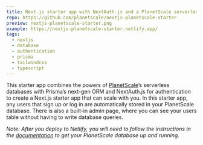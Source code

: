 ```yaml
---
title: Next.js starter app with NextAuth.js and a PlanetScale serverless database
repo: https://github.com/planetscale/nextjs-planetscale-starter
preview: nextjs-planetscale-starter.png
example: https://nextjs-planetscale-starter.netlify.app/
tags:
  - nextjs
  - database
  - authentication
  - prisma
  - tailwindcss 
  - typescript
---
```


This starter app combines the powers of [PlanetScale](https://planetscale.com)’s serverless databases with Prisma’s next-gen ORM and NextAuth.js for authentication to create a Next.js starter app that can scale with you. In this starter app, any users that sign up or log in are automatically stored in your PlanetScale database. There is also a built-in admin page, where you can see your users table without having to write database queries. 

_Note: After you deploy to Netlify, you will need to follow the instructions in the [documentation](https://github.com/planetscale/nextjs-planetscale-starter) to get your PlanetScale database up and running._
